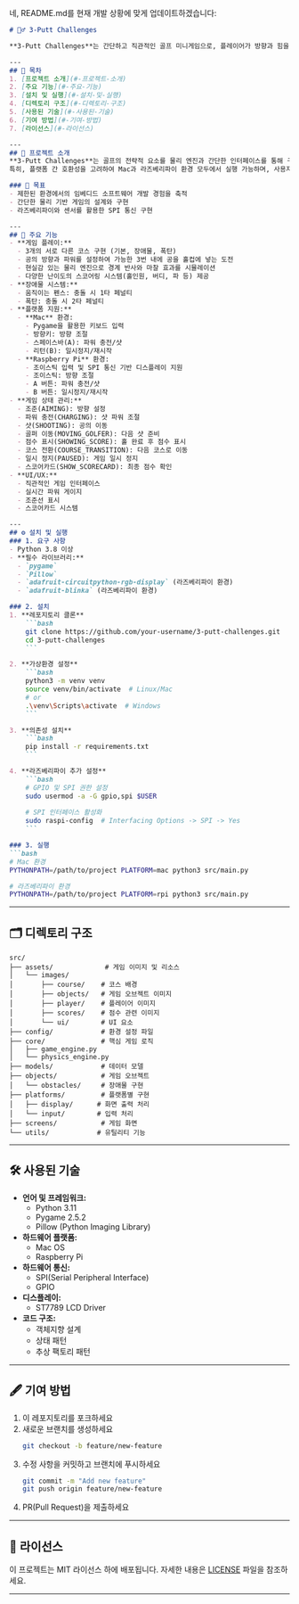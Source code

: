 네, README.md를 현재 개발 상황에 맞게 업데이트하겠습니다:

```markdown
# 🏌️‍♂️ 3-Putt Challenges

**3-Putt Challenges**는 간단하고 직관적인 골프 미니게임으로, 플레이어가 방향과 힘을 설정하여 골프공을 홀컵에 넣는 재미를 제공합니다. Python과 라즈베리파이를 활용하여 개발되었으며, 물리 엔진과 멀티 플랫폼 지원을 통해 다양한 환경에서 실행 가능합니다.

---
## 📖 목차
1. [프로젝트 소개](#-프로젝트-소개)
2. [주요 기능](#-주요-기능)
3. [설치 및 실행](#-설치-및-실행)
4. [디렉토리 구조](#-디렉토리-구조)
5. [사용된 기술](#-사용된-기술)
6. [기여 방법](#️-기여-방법)
7. [라이선스](#️-라이선스)

---
## 🌟 프로젝트 소개
**3-Putt Challenges**는 골프의 전략적 요소를 물리 엔진과 간단한 인터페이스를 통해 구현한 게임입니다.  
특히, 플랫폼 간 호환성을 고려하여 Mac과 라즈베리파이 환경 모두에서 실행 가능하며, 사용자 입력은 키보드와 조이스틱을 지원합니다.

### 🎯 목표
- 제한된 환경에서의 임베디드 소프트웨어 개발 경험을 축적
- 간단한 물리 기반 게임의 설계와 구현
- 라즈베리파이와 센서를 활용한 SPI 통신 구현

---
## 🔑 주요 기능
- **게임 플레이:**
  - 3개의 서로 다른 코스 구현 (기본, 장애물, 폭탄)
  - 공의 방향과 파워를 설정하여 가능한 3번 내에 공을 홀컵에 넣는 도전
  - 현실감 있는 물리 엔진으로 경계 반사와 마찰 효과를 시뮬레이션
  - 다양한 난이도의 스코어링 시스템(홀인원, 버디, 파 등) 제공
- **장애물 시스템:**
  - 움직이는 펜스: 충돌 시 1타 페널티
  - 폭탄: 충돌 시 2타 페널티
- **플랫폼 지원:**
  - **Mac** 환경: 
    - Pygame을 활용한 키보드 입력
    - 방향키: 방향 조절
    - 스페이스바(A): 파워 충전/샷
    - 리턴(B): 일시정지/재시작
  - **Raspberry Pi** 환경: 
    - 조이스틱 입력 및 SPI 통신 기반 디스플레이 지원
    - 조이스틱: 방향 조절
    - A 버튼: 파워 충전/샷
    - B 버튼: 일시정지/재시작
- **게임 상태 관리:**
  - 조준(AIMING): 방향 설정
  - 파워 충전(CHARGING): 샷 파워 조절
  - 샷(SHOOTING): 공의 이동
  - 골퍼 이동(MOVING_GOLFER): 다음 샷 준비
  - 점수 표시(SHOWING_SCORE): 홀 완료 후 점수 표시
  - 코스 전환(COURSE_TRANSITION): 다음 코스로 이동
  - 일시 정지(PAUSED): 게임 일시 정지
  - 스코어카드(SHOW_SCORECARD): 최종 점수 확인
- **UI/UX:**
  - 직관적인 게임 인터페이스
  - 실시간 파워 게이지
  - 조준선 표시
  - 스코어카드 시스템

---
## ⚙️ 설치 및 실행
### 1. 요구 사항
- Python 3.8 이상
- **필수 라이브러리:**
  - `pygame`
  - `Pillow`
  - `adafruit-circuitpython-rgb-display` (라즈베리파이 환경)
  - `adafruit-blinka` (라즈베리파이 환경)

### 2. 설치
1. **레포지토리 클론**
    ```bash
    git clone https://github.com/your-username/3-putt-challenges.git
    cd 3-putt-challenges
    ```

2. **가상환경 설정**
    ```bash
    python3 -m venv venv
    source venv/bin/activate  # Linux/Mac
    # or
    .\venv\Scripts\activate  # Windows
    ```

3. **의존성 설치**
    ```bash
    pip install -r requirements.txt
    ```

4. **라즈베리파이 추가 설정**
    ```bash
    # GPIO 및 SPI 권한 설정
    sudo usermod -a -G gpio,spi $USER
    
    # SPI 인터페이스 활성화
    sudo raspi-config  # Interfacing Options -> SPI -> Yes
    ```

### 3. 실행
```bash
# Mac 환경
PYTHONPATH=/path/to/project PLATFORM=mac python3 src/main.py

# 라즈베리파이 환경
PYTHONPATH=/path/to/project PLATFORM=rpi python3 src/main.py
```

---
## 🗂 디렉토리 구조
```
src/
├── assets/             # 게임 이미지 및 리소스
│   └── images/
│       ├── course/    # 코스 배경
│       ├── objects/   # 게임 오브젝트 이미지
│       ├── player/    # 플레이어 이미지
│       ├── scores/    # 점수 관련 이미지
│       └── ui/        # UI 요소
├── config/            # 환경 설정 파일
├── core/              # 핵심 게임 로직
│   ├── game_engine.py
│   └── physics_engine.py
├── models/            # 데이터 모델
├── objects/           # 게임 오브젝트
│   └── obstacles/     # 장애물 구현
├── platforms/         # 플랫폼별 구현
│   ├── display/      # 화면 출력 처리
│   └── input/        # 입력 처리
├── screens/           # 게임 화면
└── utils/            # 유틸리티 기능
```

---
## 🛠 사용된 기술
- **언어 및 프레임워크:**
  - Python 3.11
  - Pygame 2.5.2
  - Pillow (Python Imaging Library)
- **하드웨어 플랫폼:**
  - Mac OS
  - Raspberry Pi
- **하드웨어 통신:**
  - SPI(Serial Peripheral Interface)
  - GPIO
- **디스플레이:**
  - ST7789 LCD Driver
- **코드 구조:**
  - 객체지향 설계
  - 상태 패턴
  - 추상 팩토리 패턴

---
## 🖋️ 기여 방법
1. 이 레포지토리를 포크하세요
2. 새로운 브랜치를 생성하세요
    ```bash
    git checkout -b feature/new-feature
    ```
3. 수정 사항을 커밋하고 브랜치에 푸시하세요
    ```bash
    git commit -m "Add new feature"
    git push origin feature/new-feature
    ```
4. PR(Pull Request)을 제출하세요

---
## 📝 라이선스
이 프로젝트는 MIT 라이선스 하에 배포됩니다. 자세한 내용은 [LICENSE](./LICENSE) 파일을 참조하세요.

---
